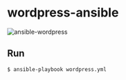 # wordpress-ansible

![ansible-wordpress](https://user-images.githubusercontent.com/40429887/70640429-44dd4e80-1c7f-11ea-847d-3cc68e28388a.png)

## Run
```
$ ansible-playbook wordpress.yml
```
